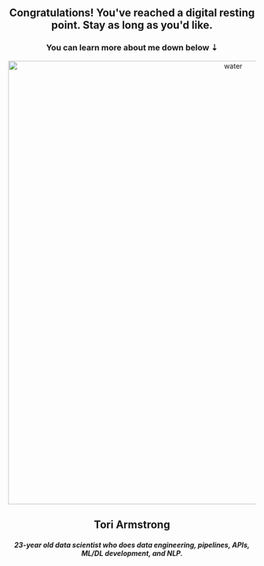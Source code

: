 <h2 align="center">Congratulations! You've reached a digital resting point. Stay as long as you'd like.</h2>
<h3 align="center">You can learn more about me down below ⇣</h3>
<p align="center"> <img src="https://media.giphy.com/media/3oz8xur099boo4N9aU/giphy.gif" width=900px alt="water" /> </p>



<h2 align="center">Tori Armstrong</h2>
<h5 align="center">23-year old data scientist who does data engineering, pipelines, APIs, ML/DL development, and NLP.</h5>
<h4 align="left">
  
